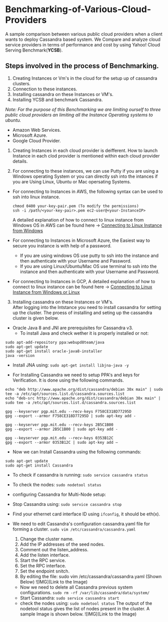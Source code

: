 # Benchmarking-of-Various-Cloud-Providers
A sample comparison between various public cloud providers when a client wants to deploy Cassandra based system. We Compare and analyze cloud service providers in terms of performance and cost by using Yahoo! Cloud Serving Benchmark(**YCSB**).

## Steps involved in the process of Benchmarking.
1. Creating Instances or Vm's in the cloud for the setup up of cassandra clusters.
2. Connection to these instances.
3. Installing cassandra on these Instances or VM's.
4. Installing YCSB and benchmark Cassandra.

*Note: For the purpose of this Benchmarking we are limiting ourself to three public cloud providers an limiting all the Instance Operating systems to ubuntu.*
* Amazon Web Services.
* Microsoft Azure. 
* Google Cloud Provider.

1. Creating Instances in each cloud provider is deifferent. How to launch Instance in each clod provider is mentioned within each cloud provider details.
  
2. For connecting to these instances, we can use Putty if you are using a Windows operating System or you can directly ssh into the intances if you are Using Linux, Ubuntu or Mac opersating Systems.
* For connecting to Instances in AWS, the following syntax can be used to ssh into linux instance.
  ```
  chmod 0400 your-key-pair.pem (To modify the permissions)
  ssh -i /path/<your-key-pair>.pem ec2-user@<your-InstanceIP>
  ```
  A detailed explanation of how to connect to linux instance from Windows OS in AWS can be found here -> [Connecting to Linux Instance from Windows](http://docs.aws.amazon.com/AWSEC2/latest/UserGuide/putty.html)
  
* For connecting to Instances in Microsoft Azure, the Easiest way to secure you instance is with help of a password.
  * If you are using windows OS use putty to ssh into the instance and then authenticate with your Username and Password.
  * If you are using Linux/Ubuntu/Mac OS use terminal to ssh into the instance and then authenticate with your Username and Password.

 * For connecting to Instances in GCP, A detailed explanation of how to connect to linux instance can be found here -> [Connecting to Linux Instance from Windows or Linux](https://cloud.google.com/compute/docs/instances/connecting-to-instance#thirdpartytools)
   
3. Installing cassandra on these Instances or VM's.  
After logging into the Intstance you need to install cassandra for setting up the cluster. The proess of installing and seting up the cassandra cluster is given below.
 
* Oracle Java 8 and JNI are prerequisites for Cassandra v3.
  * To install Java and check wether it is properly installed or not:
```
sudo apt-add-repository ppa:webupd8team/java  
sudo apt-get update  
sudo apt-get install oracle-java8-installer
java -version
```
  * Install JNA using: ```sudo apt-get install libjna-java -y```

* For Installing Cassandra we need to setup PPA's and keys for Verification. It is done using the following commands.
```
echo "deb http://www.apache.org/dist/cassandra/debian 30x main" | sudo tee -a /etc/apt/sources.list.d/cassandra.sources.list  
echo "deb-src http://www.apache.org/dist/cassandra/debian 30x main" | sudo tee -a /etc/apt/sources.list.d/cassandra.sources.list

gpg --keyserver pgp.mit.edu --recv-keys F758CE318D77295D  
gpg --export --armor F758CE318D77295D | sudo apt-key add -  

gpg --keyserver pgp.mit.edu --recv-keys 2B5C1B00  
gpg --export --armor 2B5C1B00 | sudo apt-key add -  

gpg --keyserver pgp.mit.edu --recv-keys 0353B12C  
gpg --export --armor 0353B12C | sudo apt-key add –
```

* Now we can Install Cassandra using the following commands:
```
sudo apt-get update
sudo apt-get install Cassandra
```

* To check if cassandra is running: ```sudo service cassandra status ```

* To check the nodes: ```sudo nodetool status```

* configuring Cassandra for Multi-Node setup:
* Stop Cassandra using: ```sudo service cassandra stop```
* Find your ethernet card interface ID using ```ifconfig```, it should be eth(x).

* We need to edit Cassandra's configuration cassandra.yaml file for forming a cluster. ```sudo vim /etc/cassandra/cassandra.yaml```
  1. Change the cluster name.
  2. Add the IP addresses of the seed nodes.
  3. Comment out the listen_address.
  4. Add the listen interface.
  5. Start the RPC service.
  6. Set the RPC interface.
  7. Set the endpoint snitch.
  8. By editing the file: sudo vim /etc/cassandra/cassandra.yaml (Shown Below)
  ![IMG](Link to the Image)
  
  * Now we need to delete all Cassandra previous system configurations. ```sudo rm -rf /var/lib/cassandra/data/system/```
  * Start Cassandra: ```sudo service cassandra start```
  * check the nodes using: ```sudo nodetool status```
  The output of the nodetool status gives the list of nodes present in the cluster. A sample Image is shown below.
  ![IMG](Link to the Image)
